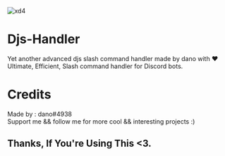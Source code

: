 ![xd4](https://media.discordapp.net/attachments/884758267107106861/903701669177589780/Command_handler.png)
# Djs-Handler
Yet another advanced djs slash command handler made by dano with ❤️<br>
Ultimate, Efficient, Slash command handler for Discord bots.
# Credits
Made by : dano#4938<br>
Support me && follow me for more cool && interesting projects :)

## Thanks, If You're Using This <3.
